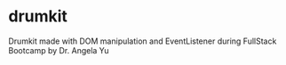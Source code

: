 # drumkit
Drumkit made with DOM manipulation and EventListener during FullStack Bootcamp by Dr. Angela Yu

